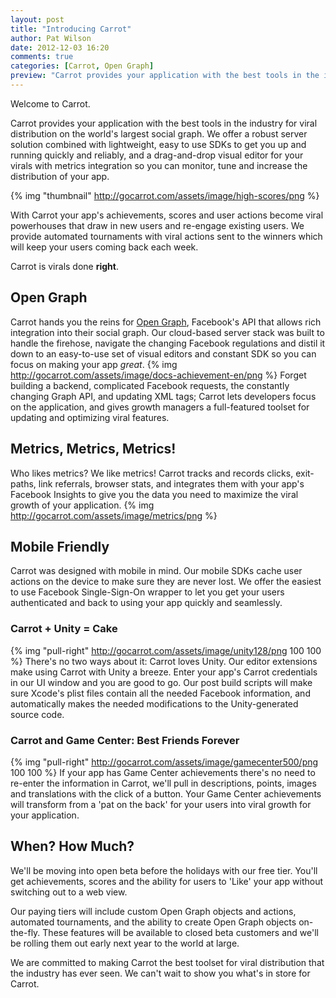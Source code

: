 ```yaml
---
layout: post
title: "Introducing Carrot"
author: Pat Wilson
date: 2012-12-03 16:20
comments: true
categories: [Carrot, Open Graph]
preview: "Carrot provides your application with the best tools in the industry for viral distribution on the world's largest social graph. We offer a robust server solution combined with lightweight, easy to use SDKs to get you up and running quickly and reliably, and a drag-and-drop visual editor for your virals with metrics integration so you can monitor, tune and increase the distribution of your app."
---
```

Welcome to Carrot.

Carrot provides your application with the best tools in the industry for viral distribution on the world's largest social graph. We offer a robust server solution combined with lightweight, easy to use SDKs to get you up and running quickly and reliably, and a drag-and-drop visual editor for your virals with metrics integration so you can monitor, tune and increase the distribution of your app.

{% img "thumbnail" http://gocarrot.com/assets/image/high-scores/png %}

With Carrot your app's achievements, scores and user actions become viral powerhouses that draw in new users and re-engage existing users. We provide automated tournaments with viral actions sent to the winners which will keep your users coming back each week.

Carrot is virals done __right__.
<!-- More -->
## Open Graph
Carrot hands you the reins for [Open Graph](https://developers.facebook.com/docs/concepts/opengraph/), Facebook's API that allows rich integration into their social graph. Our cloud-based server stack was built to handle the firehose, navigate the changing Facebook regulations and distil it down to an easy-to-use set of visual editors and constant SDK so you can focus on making your app *great*.
{% img http://gocarrot.com/assets/image/docs-achievement-en/png %}
Forget building a backend, complicated Facebook requests, the constantly changing Graph API, and updating XML tags; Carrot lets developers focus on the application, and gives growth managers a full-featured toolset for updating and optimizing viral features.

## Metrics, Metrics, Metrics!
Who likes metrics? We like metrics! Carrot tracks and records clicks, exit-paths, link referrals, browser stats, and integrates them with your app's Facebook Insights to give you the data you need to maximize the viral growth of your application.
{% img http://gocarrot.com/assets/image/metrics/png %}

## Mobile Friendly
Carrot was designed with mobile in mind. Our mobile SDKs cache user actions on the device to make sure they are never lost. We offer the easiest to use Facebook Single-Sign-On wrapper to let you get your users authenticated and back to using your app quickly and seamlessly.

### Carrot + Unity = Cake
{% img "pull-right" http://gocarrot.com/assets/image/unity128/png 100 100 %}
There's no two ways about it: Carrot loves Unity. Our editor extensions make using Carrot with Unity a breeze. Enter your app's Carrot credentials in our UI window and you are good to go. Our post build scripts will make sure Xcode's plist files contain all the needed Facebook information, and automatically makes the needed modifications to the Unity-generated source code.

### Carrot and Game Center: Best Friends Forever
{% img "pull-right" http://gocarrot.com/assets/image/gamecenter500/png 100 100 %}
If your app has Game Center achievements there's no need to re-enter the information in Carrot, we'll pull in descriptions, points, images and translations with the click of a button. Your Game Center achievements will transform from a 'pat on the back' for your users into viral growth for your application.

## When? How Much?
We'll be moving into open beta before the holidays with our free tier. You'll get achievements, scores and the ability for users to 'Like' your app without switching out to a web view.

Our paying tiers will include custom Open Graph objects and actions, automated tournaments, and the ability to create Open Graph objects on-the-fly. These features will be available to closed beta customers and we'll be rolling them out early next year to the world at large.

We are committed to making Carrot the best toolset for viral distribution that the industry has ever seen. We can't wait to show you what's in store for Carrot.
